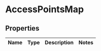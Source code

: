
# AccessPointsMap

## Properties
Name | Type | Description | Notes
------------ | ------------- | ------------- | -------------



